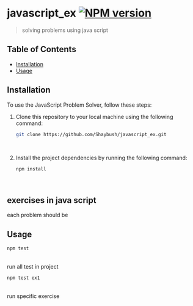 # javascript_ex [![NPM version](https://img.shields.io/npm/v/copy.svg?style=flat)](https://www.npmjs.com/package/copy)

> solving problems using java script

## Table of Contents

- [Installation](#installation)
- [Usage](#usage)

## Installation 
To use the JavaScript Problem Solver, follow these steps: <br />

1. Clone this repository to your local machine using the following command: <br />

   ```sh
   git clone https://github.com/Shaybush/javascript_ex.git
   ```
   <br />
   
2. Install the project dependencies by running the following command: <br />

   ```sh
   npm install
   ```
   <br />
   
## exercises in java script 
each problem should be  

## Usage 
```sh
npm test
``` 
<br />
run all test in project 

```sh
npm test ex1
``` 
<br />
run specific exercise

